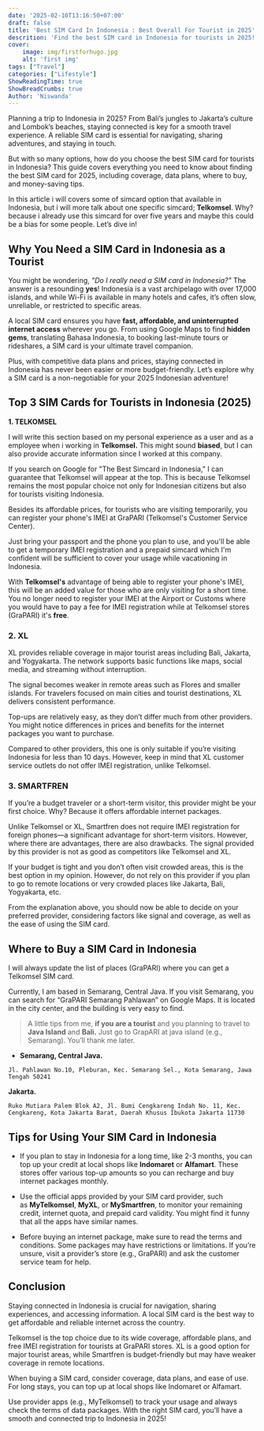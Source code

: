 ```yaml
---
date: '2025-02-10T13:16:50+07:00'
draft: false
title: 'Best SIM Card In Indonesia : Best Overall For Tourist in 2025'
descrition: 'Find the best SIM card in Indonesia for tourists in 2025! Compare prices, data plans, coverage, and tips to stay connected during your trip.'
cover: 
    image: img/firstforhugo.jpg
    alt: 'first img'
tags: ["Travel"]
categories: ["Lifestyle"]
ShowReadingTime: true
ShowBreadCrumbs: true
Author: 'Niswanda'
---
```

Planning a trip to Indonesia in 2025? From Bali’s jungles to Jakarta’s culture and Lombok’s beaches, staying connected is key for a smooth travel experience. A reliable SIM card is essential for navigating, sharing adventures, and staying in touch. 

But with so many options, how do you choose the best SIM card for tourists in Indonesia? This guide covers everything you need to know about finding the best SIM card for 2025, including coverage, data plans, where to buy, and money-saving tips. 

In this article i will covers some of simcard option that available in Indonesia, but i will more talk about one specific simcard; **Telkomsel**. Why? because i already use this simcard for over five years and maybe this could be a bias for some people. Let’s dive in!

## Why You Need a SIM Card in Indonesia as a Tourist

You might be wondering, *"Do I really need a SIM card in Indonesia?"* The answer is a resounding **yes**! Indonesia is a vast archipelago with over 17,000 islands, and while Wi-Fi is available in many hotels and cafes, it’s often slow, unreliable, or restricted to specific areas. 

A local SIM card ensures you have **fast, affordable, and uninterrupted internet access** wherever you go. From using Google Maps to find **hidden gems**, translating Bahasa Indonesia, to booking last-minute tours or rideshares, a SIM card is your ultimate travel companion. 

Plus, with competitive data plans and prices, staying connected in Indonesia has never been easier or more budget-friendly. Let’s explore why a SIM card is a non-negotiable for your 2025 Indonesian adventure!

## Top 3 SIM Cards for Tourists in Indonesia (2025)

**1. TELKOMSEL**

I will write this section based on my personal experience as a user and as a employee when i working in **Telkomsel.** This might sound **biased**, but I can also provide accurate information since I worked at this company.

If you search on Google for "The Best Simcard in Indonesia," I can guarantee that Telkomsel will appear at the top. This is because Telkomsel remains the most popular choice not only for Indonesian citizens but also for tourists visiting Indonesia.

Besides its affordable prices, for tourists who are visiting temporarily, you can register your phone's IMEI at GraPARI (Telkomsel's Customer Service Center).

Just bring your passport and the phone you plan to use, and you'll be able to get a temporary IMEI registration and a prepaid simcard which I'm confident will be sufficient to cover your usage while vacationing in Indonesia.

With **Telkomsel's** advantage of being able to register your phone's IMEI, this will be an added value for those who are only visiting for a short time. You no longer need to register your IMEI at the Airport or Customs where you would have to pay a fee for IMEI registration while at Telkomsel stores (GraPARI) it's **free**.

### **2. XL**

XL provides reliable coverage in major tourist areas including Bali, Jakarta, and Yogyakarta. The network supports basic functions like maps, social media, and streaming without interruption.

The signal becomes weaker in remote areas such as Flores and smaller islands. For travelers focused on main cities and tourist destinations, XL delivers consistent performance.

Top-ups are relatively easy, as they don’t differ much from other providers. You might notice differences in prices and benefits for the internet packages you want to purchase.

Compared to other providers, this one is only suitable if you’re visiting Indonesia for less than 10 days. However, keep in mind that XL customer service outlets do not offer IMEI registration, unlike Telkomsel.

### **3. SMARTFREN**

If you’re a budget traveler or a short-term visitor, this provider might be your first choice. Why? Because it offers affordable internet packages.

Unlike Telkomsel or XL, Smartfren does not require IMEI registration for foreign phones—a significant advantage for short-term visitors. However, where there are advantages, there are also drawbacks. The signal provided by this provider is not as good as competitors like Telkomsel and XL.

If your budget is tight and you don’t often visit crowded areas, this is the best option in my opinion. However, do not rely on this provider if you plan to go to remote locations or very crowded places like Jakarta, Bali, Yogyakarta, etc.

From the explanation above, you should now be able to decide on your preferred provider, considering factors like signal and coverage, as well as the ease of using the SIM card.

## Where to Buy a SIM Card in Indonesia

I will always update the list of places (GraPARI) where you can get a Telkomsel SIM card.

Currently, I am based in Semarang, Central Java. If you visit Semarang, you can search for “GraPARI Semarang Pahlawan” on Google Maps. It is located in the city center, and the building is very easy to find.

> A little tips from me, **if you are a tourist** and you planning to travel to **Java Island** and **Bali.** Just go to GrapARI at java island (e.g., Semarang).  You’ll thank me later.
>
- **Semarang, Central Java.**

```Jl. Pahlawan No.10, Pleburan, Kec. Semarang Sel., Kota Semarang, Jawa Tengah 50241```

**Jakarta.**

```Ruko Mutiara Palem Blok A2, Jl. Bumi Cengkareng Indah No. 11, Kec. Cengkareng, Kota Jakarta Barat, Daerah Khusus Ibukota Jakarta 11730```

## Tips for Using Your SIM Card in Indonesia

- If you plan to stay in Indonesia for a long time, like 2-3 months, you can top up your credit at local shops like **Indomaret** or **Alfamart**. These stores offer various top-up amounts so you can recharge and buy internet packages monthly.

- Use the official apps provided by your SIM card provider, such as **MyTelkomsel**, **MyXL**, or **MySmartfren**, to monitor your remaining credit, internet quota, and prepaid card validity. You might find it funny that all the apps have similar names.

- Before buying an internet package, make sure to read the terms and conditions. Some packages may have restrictions or limitations. If you’re unsure, visit a provider’s store (e.g., GraPARI) and ask the customer service team for help.

## Conclusion

Staying connected in Indonesia is crucial for navigation, sharing experiences, and accessing information. A local SIM card is the best way to get affordable and reliable internet across the country. 

Telkomsel is the top choice due to its wide coverage, affordable plans, and free IMEI registration for tourists at GraPARI stores. XL is a good option for major tourist areas, while Smartfren is budget-friendly but may have weaker coverage in remote locations.

When buying a SIM card, consider coverage, data plans, and ease of use. For long stays, you can top up at local shops like Indomaret or Alfamart. 

Use provider apps (e.g., MyTelkomsel) to track your usage and always check the terms of data packages. With the right SIM card, you’ll have a smooth and connected trip to Indonesia in 2025!
